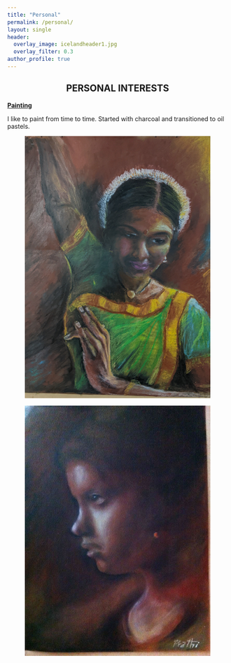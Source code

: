 ```yaml
---
title: "Personal"
permalink: /personal/
layout: single
header:
  overlay_image: icelandheader1.jpg
  overlay_filter: 0.3
author_profile: true
---
```

## **<center>PERSONAL INTERESTS</center>**

<ins><b>Painting</b></ins>

I like to paint from time to time. Started with charcoal and transitioned to oil pastels.
<div class=”gallery”>
  <figure class=”gallery__item gallery__item--1">
    <img src="../images/painting_dance.jpg" class="gallery__img" alt="Bharatham">
  </figure>
  <figure class="gallery__item gallery__item--2">
    <img src="../images/girl.jpg" class="gallery__img" alt="Dream">
  </figure>
</div>
